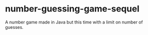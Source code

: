 # number-guessing-game-sequel
A number game made in Java but this time with a limit on number of guesses.

